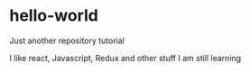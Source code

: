 # hello-world
Just another repository tutorial

I like react, Javascript, Redux and other stuff I am still learning
